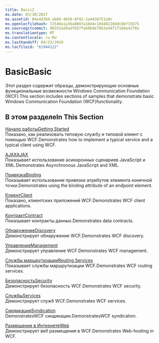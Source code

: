 ```yaml
---
title: Basic2
ms.date: 03/30/2017
ms.assetid: 04e4d3bd-ab89-4b50-8f42-2a4430751a9c
ms.openlocfilehash: 72540a1a36a8807a1644c10448210ddc8bf15b75
ms.sourcegitcommit: 9b552addadfb57fab0b9e7852ed4f1f1b8a42f8e
ms.translationtype: MT
ms.contentlocale: ru-RU
ms.lasthandoff: 04/23/2019
ms.locfileid: "61944122"
---
```

# <a name="basic"></a><span data-ttu-id="0cf61-102">Basic</span><span class="sxs-lookup"><span data-stu-id="0cf61-102">Basic</span></span>
<span data-ttu-id="0cf61-103">Этот раздел содержит образцы, демонстрирующие основные функциональные возможности Windows Communication Foundation (WCF).</span><span class="sxs-lookup"><span data-stu-id="0cf61-103">This section includes sections of samples that demonstrate basic Windows Communication Foundation (WCF)functionality.</span></span>  
  
## <a name="in-this-section"></a><span data-ttu-id="0cf61-104">В этом разделе</span><span class="sxs-lookup"><span data-stu-id="0cf61-104">In This Section</span></span>  
 [<span data-ttu-id="0cf61-105">Начало работы</span><span class="sxs-lookup"><span data-stu-id="0cf61-105">Getting Started</span></span>](../../../../docs/framework/wcf/samples/getting-started-sample.md)  
 <span data-ttu-id="0cf61-106">Показано, как реализовать типовую службу и типовой клиент с помощью WCF.</span><span class="sxs-lookup"><span data-stu-id="0cf61-106">Demonstrates how to implement a typical service and a typical client using WCF.</span></span>  
  
 [<span data-ttu-id="0cf61-107">AJAX</span><span class="sxs-lookup"><span data-stu-id="0cf61-107">AJAX</span></span>](../../../../docs/framework/wcf/samples/ajax.md)  
 <span data-ttu-id="0cf61-108">Показывает использование асинхронных сценариев JavaScript и XML.</span><span class="sxs-lookup"><span data-stu-id="0cf61-108">Demonstrates Asynchronous JavaScript and XML.</span></span>  
  
 [<span data-ttu-id="0cf61-109">Привязка</span><span class="sxs-lookup"><span data-stu-id="0cf61-109">Binding</span></span>](../../../../docs/framework/wcf/samples/binding.md)  
 <span data-ttu-id="0cf61-110">Показывает использование привязки атрибутов элемента конечной точки.</span><span class="sxs-lookup"><span data-stu-id="0cf61-110">Demonstrates using the binding attribute of an endpoint element.</span></span>  
  
 [<span data-ttu-id="0cf61-111">Клиент</span><span class="sxs-lookup"><span data-stu-id="0cf61-111">Client</span></span>](../../../../docs/framework/wcf/samples/client.md)  
 <span data-ttu-id="0cf61-112">Показано, клиентских приложений WCF.</span><span class="sxs-lookup"><span data-stu-id="0cf61-112">Demonstrates WCF client applications.</span></span>  
  
 [<span data-ttu-id="0cf61-113">Контракт</span><span class="sxs-lookup"><span data-stu-id="0cf61-113">Contract</span></span>](../../../../docs/framework/wcf/samples/contract.md)  
 <span data-ttu-id="0cf61-114">Показывает контракты данных.</span><span class="sxs-lookup"><span data-stu-id="0cf61-114">Demonstrates data contracts.</span></span>  
  
 [<span data-ttu-id="0cf61-115">Обнаружение</span><span class="sxs-lookup"><span data-stu-id="0cf61-115">Discovery</span></span>](../../../../docs/framework/wcf/samples/discovery-samples.md)  
 <span data-ttu-id="0cf61-116">Демонстрирует обнаружение WCF.</span><span class="sxs-lookup"><span data-stu-id="0cf61-116">Demonstrates WCF discovery.</span></span>  
  
 [<span data-ttu-id="0cf61-117">Управление</span><span class="sxs-lookup"><span data-stu-id="0cf61-117">Management</span></span>](../../../../docs/framework/wcf/samples/management.md)  
 <span data-ttu-id="0cf61-118">Демонстрирует управление WCF.</span><span class="sxs-lookup"><span data-stu-id="0cf61-118">Demonstrates WCF management.</span></span>  
  
 [<span data-ttu-id="0cf61-119">Службы маршрутизации</span><span class="sxs-lookup"><span data-stu-id="0cf61-119">Routing Services</span></span>](../../../../docs/framework/wcf/samples/routing-services.md)  
 <span data-ttu-id="0cf61-120">Показывает службы маршрутизации WCF.</span><span class="sxs-lookup"><span data-stu-id="0cf61-120">Demonstrates WCF routing services.</span></span>  
  
 [<span data-ttu-id="0cf61-121">Безопасность</span><span class="sxs-lookup"><span data-stu-id="0cf61-121">Security</span></span>](../../../../docs/framework/wcf/samples/security-in-wcf.md)  
 <span data-ttu-id="0cf61-122">Демонстрирует безопасность WCF.</span><span class="sxs-lookup"><span data-stu-id="0cf61-122">Demonstrates WCF security.</span></span>  
  
 [<span data-ttu-id="0cf61-123">Службы</span><span class="sxs-lookup"><span data-stu-id="0cf61-123">Services</span></span>](../../../../docs/framework/wcf/samples/services.md)  
 <span data-ttu-id="0cf61-124">Демонстрирует служб WCF.</span><span class="sxs-lookup"><span data-stu-id="0cf61-124">Demonstrates WCF services.</span></span>  
  
 [<span data-ttu-id="0cf61-125">Синдикация</span><span class="sxs-lookup"><span data-stu-id="0cf61-125">Syndication</span></span>](../../../../docs/framework/wcf/samples/syndication.md)  
 <span data-ttu-id="0cf61-126">DemonstratesWCF синдикации.</span><span class="sxs-lookup"><span data-stu-id="0cf61-126">DemonstratesWCF syndication.</span></span>  
  
 [<span data-ttu-id="0cf61-127">Размещение в Интернете</span><span class="sxs-lookup"><span data-stu-id="0cf61-127">Web</span></span>](../../../../docs/framework/wcf/samples/web.md)  
 <span data-ttu-id="0cf61-128">Демонстрирует веб размещения в WCF.</span><span class="sxs-lookup"><span data-stu-id="0cf61-128">Demonstrates Web-hosting in WCF.</span></span>

